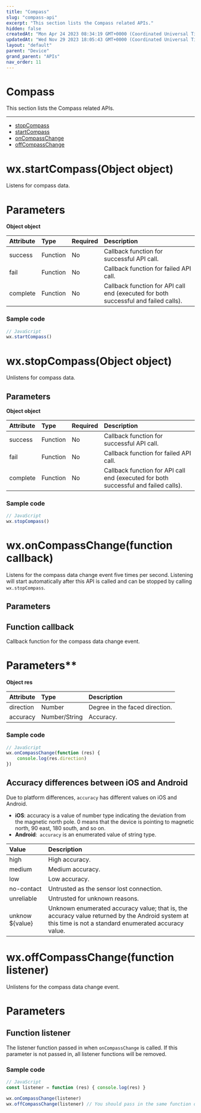 ```yaml
---
title: "Compass"
slug: "compass-api"
excerpt: "This section lists the Compass related APIs."
hidden: false
createdAt: "Mon Apr 24 2023 08:34:19 GMT+0000 (Coordinated Universal Time)"
updatedAt: "Wed Nov 29 2023 18:05:43 GMT+0000 (Coordinated Universal Time)"
layout: "default"
parent: "Device"
grand_parent: "APIs"
nav_order: 11
---
```

# Compass 
This section lists the Compass related APIs.

***

- [stopCompass](compass-api#wxstopcompassobject-object)
- [startCompass](compass-api#wxstartcompassobject-object)
- [onCompassChange](compass-api#wxoncompasschangefunction-callback)
- [offCompassChange](compass-api#wxoffcompasschangefunction-listener)

# wx.startCompass(Object object)

Listens for compass data.

# Parameters

**Object object**

| Attribute | Type     | Required | Description                                                                         |
| :-------- | :------- | :------- | :---------------------------------------------------------------------------------- |
| success   | Function | No       | Callback function for successful API call.                                          |
| fail      | Function | No       | Callback function for failed API call.                                              |
| complete  | Function | No       | Callback function for API call end (executed for both successful and failed calls). |

### Sample code

```javascript
// JavaScript
wx.startCompass()
```

# wx.stopCompass(Object object)

Unlistens for compass data.

## Parameters

**Object object**

| Attribute | Type     | Required | Description                                                                         |
| :-------- | :------- | :------- | :---------------------------------------------------------------------------------- |
| success   | Function | No       | Callback function for successful API call.                                          |
| fail      | Function | No       | Callback function for failed API call.                                              |
| complete  | Function | No       | Callback function for API call end (executed for both successful and failed calls). |

### Sample code

```javascript
// JavaScript
wx.stopCompass()
```

# wx.onCompassChange(function callback)

Listens for the compass data change event five times per second. Listening will start automatically after this API is called and can be stopped by calling `wx.stopCompass`.

## Parameters

## Function callback

Callback function for the compass data change event.

# Parameters\*\*

**Object res**

| Attribute | Type          | Description                    |
| :-------- | :------------ | :----------------------------- |
| direction | Number        | Degree in the faced direction. |
| accuracy  | Number/String | Accuracy.                      |

### Sample code

```javascript
// JavaScript
wx.onCompassChange(function (res) {
	console.log(res.direction)
})
```

## Accuracy differences between iOS and Android

Due to platform differences, `accuracy` has different values on iOS and Android.

- **iOS**: accuracy is a value of number type indicating the deviation from the magnetic north pole. 0 means that the device is pointing to magnetic north, 90 east, 180 south, and so on.
- **Android**:` accuracy` is an enumerated value of string type.

| Value           | Description                                                                                                                                             |
| :-------------- | :------------------------------------------------------------------------------------------------------------------------------------------------------ |
| high            | High accuracy.                                                                                                                                          |
| medium          | Medium accuracy.                                                                                                                                        |
| low             | Low accuracy.                                                                                                                                           |
| no-contact      | Untrusted as the sensor lost connection.                                                                                                                |
| unreliable      | Untrusted for unknown reasons.                                                                                                                          |
| unknow ${value} | Unknown enumerated accuracy value; that is, the accuracy value returned by the Android system at this time is not a standard enumerated accuracy value. |

# wx.offCompassChange(function listener)

Unlistens for the compass data change event.

# Parameters

## Function listener

The listener function passed in when `onCompassChange` is called. If this parameter is not passed in, all listener functions will be removed.

### Sample code

```javascript
// JavaScript
const listener = function (res) { console.log(res) }

wx.onCompassChange(listener)
wx.offCompassChange(listener) // You should pass in the same function object as for the listener.
```
